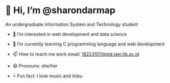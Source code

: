 # 👋 Hi, I’m @sharondarmap

An undergraduate Information System and Technology student
- 👀 I’m interested in web development and data science
- 🌱 I’m currently learning C programming language and web development

- 📫 How to reach me
    work email: 18223107@std.stei.itb.ac.id
- 😄 Pronouns: she/her
- ⚡ Fun fact: I love music and ilobu

<!---
sharondarmap/sharondarmap is a ✨ special ✨ repository because its `README.md` (this file) appears on your GitHub profile.
You can click the Preview link to take a look at your changes.
--->
